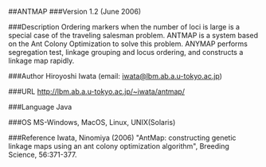 ##ANTMAP
###Version
1.2 (June 2006)

###Description
Ordering markers when the number of loci is large is a special case of the traveling salesman problem. ANTMAP is a system based on the Ant Colony Optimization to solve this problem. ANYMAP performs segregation test, linkage grouping and locus ordering, and constructs a linkage map rapidly.

###Author
Hiroyoshi Iwata (email: iwata@lbm.ab.a.u-tokyo.ac.jp)

###URL
http://lbm.ab.a.u-tokyo.ac.jp/~iwata/antmap/

###Language
Java

###OS
MS-Windows, MacOS, Linux, UNIX(Solaris)

###Reference
Iwata, Ninomiya (2006) "AntMap: constructing genetic linkage maps using an ant colony optimization algorithm", Breeding Science, 56:371-377.


